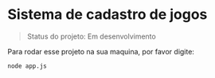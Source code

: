 <h1> Sistema de cadastro de jogos</h1>

>Status do projeto: Em desenvolvimento


Para rodar esse projeto na sua maquina, por favor digite:

```
node app.js
```
